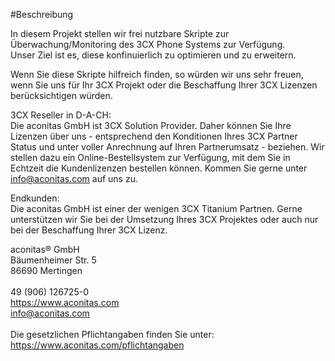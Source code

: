 #Beschreibung

In diesem Projekt stellen wir frei nutzbare Skripte zur Überwachung/Monitoring des 3CX Phone Systems zur Verfügung.
<Br>Unser Ziel ist es, diese konfinuierlich zu optimieren und zu erweitern.

Wenn Sie diese Skripte hilfreich finden, so würden wir uns sehr freuen, wenn Sie uns für Ihr 3CX Projekt oder die Beschaffung Ihrer 3CX Lizenzen berücksichtigen würden.


3CX Reseller in D-A-CH:
<Br>Die aconitas GmbH ist 3CX Solution Provider. Daher können Sie Ihre Lizenzen über uns - entsprechend den Konditionen Ihres 3CX Partner Status und unter voller Anrechnung auf Ihren Partnerumsatz - beziehen. Wir stellen dazu ein Online-Bestellsystem zur Verfügung, mit dem Sie in Echtzeit die Kundenlizenzen bestellen können. Kommen Sie gerne unter info@aconitas.com auf uns zu.

Endkunden:
<Br>Die aconitas GmbH ist einer der wenigen 3CX Titanium Partnen. Gerne unterstützen wir Sie bei der Umsetzung Ihres 3CX Projektes oder auch nur bei der Beschaffung Ihrer 3CX Lizenz.


aconitas® GmbH
<Br>Bäumenheimer Str. 5
<Br>86690 Mertingen
<Br><Br>49 (906) 126725-0<Br>https://www.aconitas.com<Br>info@aconitas.com
<Br><Br>Die gesetzlichen Pflichtangaben finden Sie unter: https://www.aconitas.com/pflichtangaben

